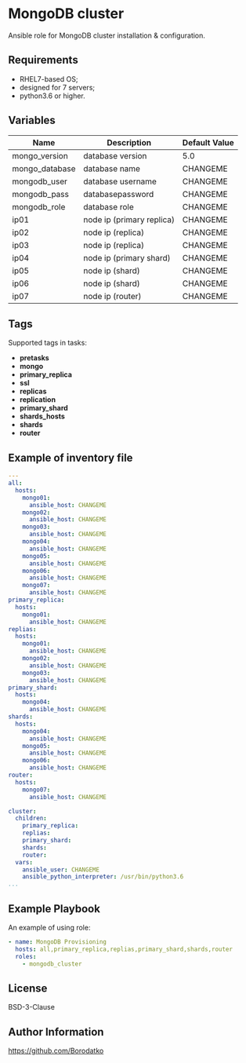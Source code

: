 MongoDB cluster
===============

Ansible role for MongoDB cluster installation & configuration.


Requirements
------------

 - RHEL7-based OS;
 - designed for 7 servers;
 - python3.6 or higher.


Variables
---------

|      Name      |        Description        | Default Value |
|----------------|---------------------------|---------------|
| mongo_version  | database version          | 5.0           |
| mongo_database | database name             | CHANGEME      |
| mongodb_user   | database username         | CHANGEME      |
| mongodb_pass   | databasepassword          | CHANGEME      |
| mongodb_role   | database role             | CHANGEME      |
| ip01           | node ip (primary replica) | CHANGEME      |
| ip02           | node ip (replica)         | CHANGEME      |
| ip03           | node ip (replica)         | CHANGEME      |
| ip04           | node ip (primary shard)   | CHANGEME      |
| ip05           | node ip (shard)           | CHANGEME      |
| ip06           | node ip (shard)           | CHANGEME      |
| ip07           | node ip (router)          | CHANGEME      |


Tags
----

Supported tags in tasks:

 - **pretasks**
 - **mongo**
 - **primary_replica**
 - **ssl**
 - **replicas**
 - **replication**
 - **primary_shard**
 - **shards_hosts**
 - **shards**
 - **router**


Example of inventory file
-------------------------

```yaml
---
all:
  hosts:
    mongo01:
      ansible_host: CHANGEME
    mongo02:
      ansible_host: CHANGEME
    mongo03:
      ansible_host: CHANGEME
    mongo04:
      ansible_host: CHANGEME
    mongo05:
      ansible_host: CHANGEME
    mongo06:
      ansible_host: CHANGEME
    mongo07:
      ansible_host: CHANGEME
primary_replica:
  hosts:
    mongo01:
      ansible_host: CHANGEME
replias:
  hosts:
    mongo01:
      ansible_host: CHANGEME
    mongo02:
      ansible_host: CHANGEME
    mongo03:
      ansible_host: CHANGEME
primary_shard:
  hosts:
    mongo04:
      ansible_host: CHANGEME
shards:
  hosts:
    mongo04:
      ansible_host: CHANGEME
    mongo05:
      ansible_host: CHANGEME
    mongo06:
      ansible_host: CHANGEME
router:
  hosts:
    mongo07:
      ansible_host: CHANGEME

cluster:
  children:
    primary_replica:
    replias:
    primary_shard:
    shards:
    router:
  vars:
    ansible_user: CHANGEME
    ansible_python_interpreter: /usr/bin/python3.6
...
```


Example Playbook
----------------

An example of using role:

```yaml
- name: MongoDB Provisioning
  hosts: all,primary_replica,replias,primary_shard,shards,router
  roles:
    - mongodb_cluster
```


License
-------

BSD-3-Clause


Author Information
------------------

https://github.com/Borodatko
